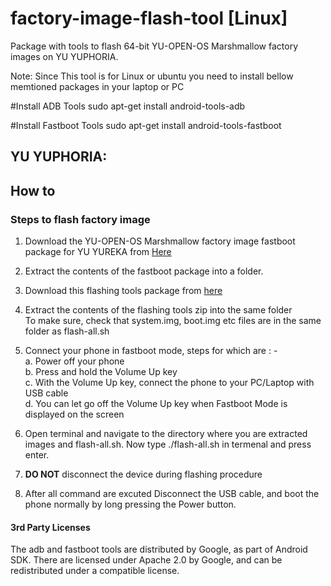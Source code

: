 # factory-image-flash-tool [Linux]
Package with tools to flash 64-bit YU-OPEN-OS Marshmallow factory images on  YU YUPHORIA.

Note: Since This tool is for Linux or ubuntu you need to install bellow memtioned packages in your laptop or PC

#Install ADB Tools
sudo apt-get install android-tools-adb

#Install Fastboot Tools
sudo apt-get install android-tools-fastboot


YU YUPHORIA:
-----------

## How to
### Steps to flash factory image
 1. Download the YU-OPEN-OS Marshmallow factory image fastboot package for YU YUREKA from [Here](http://developer.yuplaygod.com/yuplaydev/index.php#downloads)

 2. Extract the contents of the fastboot package into a folder.

 3. Download this flashing tools package from [here](https://github.com/YUTeleventures/factory-image-flash-tools-linux-/archive/flashingtool-yuphoria.zip)

 4. Extract the contents of the flashing tools zip into the same folder    
    To make sure, check that system.img, boot.img etc files are in the same
    folder as flash-all.sh

 5. Connect your phone in fastboot mode, steps for which are : -   
  a. Power off your phone    
  b. Press and hold the Volume Up key    
  c. With the Volume Up key, connect the phone to your PC/Laptop with USB cable   
  d. You can let go off the Volume Up key when Fastboot Mode is displayed on the screen

 6. Open terminal and navigate to the directory where you are extracted images and flash-all.sh.
    Now type ./flash-all.sh in termenal and press enter.

 7. <b>DO NOT</b> disconnect the device during flashing procedure

 8. After all command are excuted Disconnect the USB cable, and boot the phone normally by long pressing the Power button.    

#### 3rd Party Licenses

The adb and fastboot tools are distributed by Google, as part of Android SDK. 
There are licensed under Apache 2.0 by Google, and can be redistributed under 
a compatible license. 
